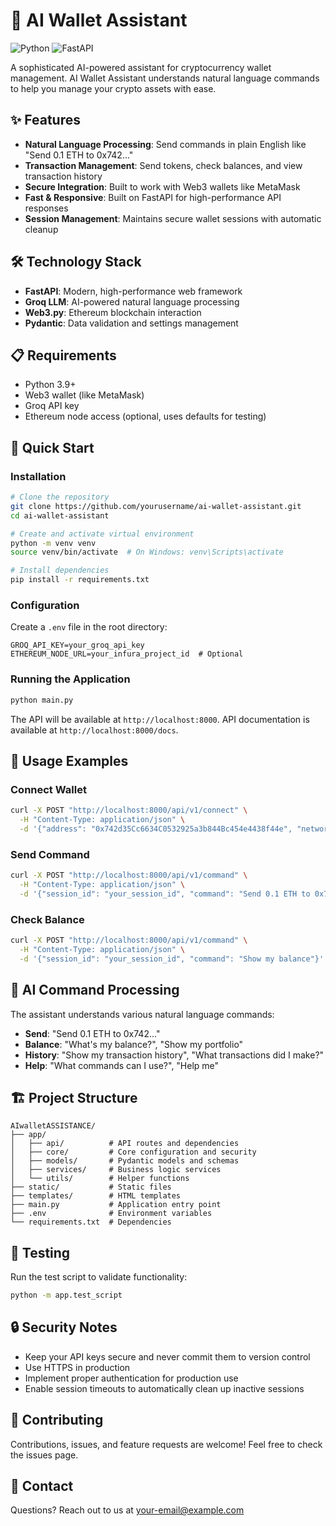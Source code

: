 # 🚀 AI Wallet Assistant


![Python](https://img.shields.io/badge/python-3.9%2B-green)
![FastAPI](https://img.shields.io/badge/FastAPI-0.68%2B-green)

A sophisticated AI-powered assistant for cryptocurrency wallet management. AI Wallet Assistant understands natural language commands to help you manage your crypto assets with ease.

## ✨ Features

- **Natural Language Processing**: Send commands in plain English like "Send 0.1 ETH to 0x742..."
- **Transaction Management**: Send tokens, check balances, and view transaction history
- **Secure Integration**: Built to work with Web3 wallets like MetaMask
- **Fast & Responsive**: Built on FastAPI for high-performance API responses
- **Session Management**: Maintains secure wallet sessions with automatic cleanup

## 🛠️ Technology Stack

- **FastAPI**: Modern, high-performance web framework
- **Groq LLM**: AI-powered natural language processing
- **Web3.py**: Ethereum blockchain interaction
- **Pydantic**: Data validation and settings management

## 📋 Requirements

- Python 3.9+
- Web3 wallet (like MetaMask)
- Groq API key
- Ethereum node access (optional, uses defaults for testing)

## 🚀 Quick Start

### Installation

```bash
# Clone the repository
git clone https://github.com/yourusername/ai-wallet-assistant.git
cd ai-wallet-assistant

# Create and activate virtual environment
python -m venv venv
source venv/bin/activate  # On Windows: venv\Scripts\activate

# Install dependencies
pip install -r requirements.txt
```

### Configuration

Create a `.env` file in the root directory:

```env
GROQ_API_KEY=your_groq_api_key
ETHEREUM_NODE_URL=your_infura_project_id  # Optional
```

### Running the Application

```bash
python main.py
```

The API will be available at `http://localhost:8000`. API documentation is available at `http://localhost:8000/docs`.

## 📝 Usage Examples

### Connect Wallet

```bash
curl -X POST "http://localhost:8000/api/v1/connect" \
  -H "Content-Type: application/json" \
  -d '{"address": "0x742d35Cc6634C0532925a3b844Bc454e4438f44e", "network": "mainnet"}'
```

### Send Command

```bash
curl -X POST "http://localhost:8000/api/v1/command" \
  -H "Content-Type: application/json" \
  -d '{"session_id": "your_session_id", "command": "Send 0.1 ETH to 0x742d35Cc6634C0532925a3b844Bc454e4438f44e"}'
```

### Check Balance

```bash
curl -X POST "http://localhost:8000/api/v1/command" \
  -H "Content-Type: application/json" \
  -d '{"session_id": "your_session_id", "command": "Show my balance"}'
```

## 🧠 AI Command Processing

The assistant understands various natural language commands:

- **Send**: "Send 0.1 ETH to 0x742..."
- **Balance**: "What's my balance?", "Show my portfolio"
- **History**: "Show my transaction history", "What transactions did I make?"
- **Help**: "What commands can I use?", "Help me"

## 🏗️ Project Structure

```
AIwalletASSISTANCE/
├── app/
│   ├── api/          # API routes and dependencies
│   ├── core/         # Core configuration and security
│   ├── models/       # Pydantic models and schemas
│   ├── services/     # Business logic services
│   └── utils/        # Helper functions
├── static/           # Static files
├── templates/        # HTML templates
├── main.py           # Application entry point
├── .env              # Environment variables
└── requirements.txt  # Dependencies
```

## 🧪 Testing

Run the test script to validate functionality:

```bash
python -m app.test_script
```

## 🔒 Security Notes

- Keep your API keys secure and never commit them to version control
- Use HTTPS in production
- Implement proper authentication for production use
- Enable session timeouts to automatically clean up inactive sessions

## 🤝 Contributing

Contributions, issues, and feature requests are welcome! Feel free to check the issues page.

## 📧 Contact

Questions? Reach out to us at your-email@example.com